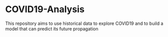 # COVID19-Analysis
This repository aims to use historical data to explore COVID19 and to build a model that can predict its future propagation
